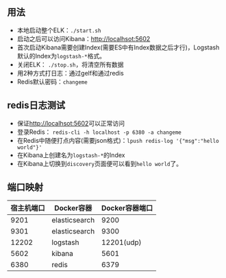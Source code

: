 ## 用法
- 本地启动整个ELK：`./start.sh`
- 启动之后可以访问Kibana：[http://localhsot:5602](http://localhsot:5602)
- 首次启动Kibana需要创建Index(需要ES中有Index数据之后才行)，Logstash默认的Index为`logstash-*`格式。
- 关闭ELK： `./stop.sh`，将清空所有数据
- 用2种方式打日志：通过gelf和通过redis
- Redis默认密码：`changeme`


## redis日志测试
- 保证[http://localhsot:5602](http://localhsot:5602)可以正常访问
- 登录Redis： `redis-cli -h localhost -p 6380 -a changeme`
- 在Redis中随便打点内容(需要json格式)：`lpush redis-log '{"msg":"hello world"}'`
- 在Kibana上创建名为`logstash-*`的Index
- 在Kibana上切换到`discovery`页面便可以看到`hello world`了。

## 端口映射

|宿主机端口|Docker容器|Docker容器端口|
| --- | --- | --- |
|9201|elasticsearch|9200|
|9301|elasticsearch|9300|
|12202|logstash|12201(udp)|
|5602|kibana|5601|
|6380|redis|6379|
